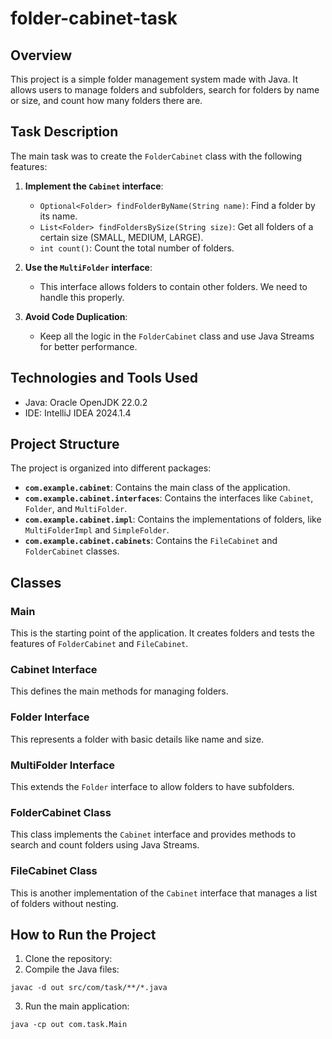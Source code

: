# folder-cabinet-task

## Overview

This project is a simple folder management system made with Java. It allows users to manage folders and subfolders, search for folders by name or size, and count how many folders there are.

## Task Description

The main task was to create the `FolderCabinet` class with the following features:

1. **Implement the `Cabinet` interface**:
    - `Optional<Folder> findFolderByName(String name)`: Find a folder by its name.
    - `List<Folder> findFoldersBySize(String size)`: Get all folders of a certain size (SMALL, MEDIUM, LARGE).
    - `int count()`: Count the total number of folders.

2. **Use the `MultiFolder` interface**:
    - This interface allows folders to contain other folders. We need to handle this properly.

3. **Avoid Code Duplication**:
    - Keep all the logic in the `FolderCabinet` class and use Java Streams for better performance.

## Technologies and Tools Used

- Java: Oracle OpenJDK 22.0.2
- IDE: IntelliJ IDEA 2024.1.4

## Project Structure

The project is organized into different packages:

- **`com.example.cabinet`**: Contains the main class of the application.
- **`com.example.cabinet.interfaces`**: Contains the interfaces like `Cabinet`, `Folder`, and `MultiFolder`.
- **`com.example.cabinet.impl`**: Contains the implementations of folders, like `MultiFolderImpl` and `SimpleFolder`.
- **`com.example.cabinet.cabinets`**: Contains the `FileCabinet` and `FolderCabinet` classes.

## Classes

### Main
This is the starting point of the application. It creates folders and tests the features of `FolderCabinet` and `FileCabinet`.

### Cabinet Interface
This defines the main methods for managing folders.

### Folder Interface
This represents a folder with basic details like name and size.

### MultiFolder Interface
This extends the `Folder` interface to allow folders to have subfolders.

### FolderCabinet Class
This class implements the `Cabinet` interface and provides methods to search and count folders using Java Streams.

### FileCabinet Class
This is another implementation of the `Cabinet` interface that manages a list of folders without nesting.

## How to Run the Project

1. Clone the repository:
2. Compile the Java files:
```
javac -d out src/com/task/**/*.java
```
3. Run the main application:
```
java -cp out com.task.Main
```
